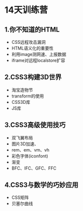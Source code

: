 # 14天训练营

## 1.你不知道的HTML

- CSS远程攻击漏洞
- HTML语义化的重要性
- 利用image测网速、上报数据
- iframe对远程localstore扩容

## 2.CSS3构建3D世界

- 淘宝造物节
- transform的使用
- CSS3D库
- JS库

## 3.CSS3高级使用技巧

- 双飞翼布局
- 图片3D加速、
- rem、em、vm、vh
- 彩色字体(iconfont)
- 渐变
- BFC、IFC、GFC、FFC

## 4.CSS3与数学的巧妙应用

- CSS矩阵
- 贝塞尔曲线